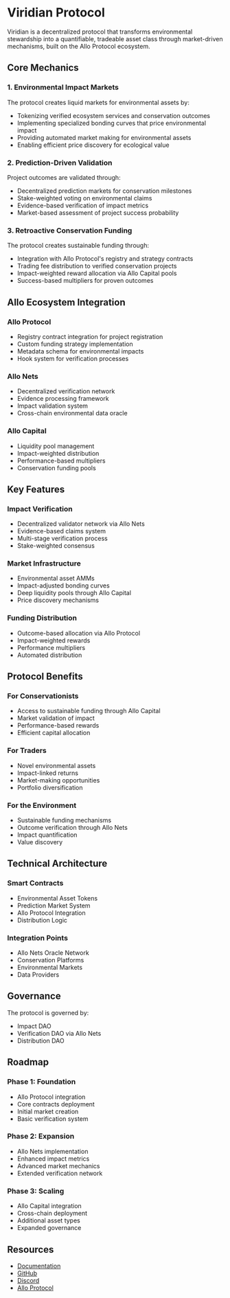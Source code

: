 # Viridian Protocol

Viridian is a decentralized protocol that transforms environmental stewardship into a quantifiable, tradeable asset class through market-driven mechanisms, built on the Allo Protocol ecosystem.

## Core Mechanics

### 1. Environmental Impact Markets

The protocol creates liquid markets for environmental assets by:
- Tokenizing verified ecosystem services and conservation outcomes
- Implementing specialized bonding curves that price environmental impact
- Providing automated market making for environmental assets
- Enabling efficient price discovery for ecological value

### 2. Prediction-Driven Validation

Project outcomes are validated through:
- Decentralized prediction markets for conservation milestones
- Stake-weighted voting on environmental claims
- Evidence-based verification of impact metrics
- Market-based assessment of project success probability

### 3. Retroactive Conservation Funding

The protocol creates sustainable funding through:
- Integration with Allo Protocol's registry and strategy contracts
- Trading fee distribution to verified conservation projects
- Impact-weighted reward allocation via Allo Capital pools
- Success-based multipliers for proven outcomes

## Allo Ecosystem Integration

### Allo Protocol
- Registry contract integration for project registration
- Custom funding strategy implementation
- Metadata schema for environmental impacts
- Hook system for verification processes

### Allo Nets
- Decentralized verification network
- Evidence processing framework
- Impact validation system
- Cross-chain environmental data oracle

### Allo Capital
- Liquidity pool management
- Impact-weighted distribution
- Performance-based multipliers
- Conservation funding pools

## Key Features

### Impact Verification
- Decentralized validator network via Allo Nets
- Evidence-based claims system
- Multi-stage verification process
- Stake-weighted consensus

### Market Infrastructure  
- Environmental asset AMMs
- Impact-adjusted bonding curves
- Deep liquidity pools through Allo Capital
- Price discovery mechanisms

### Funding Distribution
- Outcome-based allocation via Allo Protocol
- Impact-weighted rewards
- Performance multipliers
- Automated distribution

## Protocol Benefits

### For Conservationists
- Access to sustainable funding through Allo Capital
- Market validation of impact
- Performance-based rewards
- Efficient capital allocation

### For Traders
- Novel environmental assets
- Impact-linked returns
- Market-making opportunities
- Portfolio diversification

### For the Environment
- Sustainable funding mechanisms
- Outcome verification through Allo Nets
- Impact quantification
- Value discovery

## Technical Architecture

### Smart Contracts
- Environmental Asset Tokens
- Prediction Market System
- Allo Protocol Integration
- Distribution Logic

### Integration Points
- Allo Nets Oracle Network
- Conservation Platforms
- Environmental Markets
- Data Providers

## Governance

The protocol is governed by:
- Impact DAO
- Verification DAO via Allo Nets
- Distribution DAO

## Roadmap

### Phase 1: Foundation
- Allo Protocol integration
- Core contracts deployment
- Initial market creation
- Basic verification system

### Phase 2: Expansion
- Allo Nets implementation
- Enhanced impact metrics
- Advanced market mechanics
- Extended verification network

### Phase 3: Scaling
- Allo Capital integration
- Cross-chain deployment
- Additional asset types
- Expanded governance

## Resources
- [Documentation](docs.viridian.xyz)
- [GitHub](github.com/viridian)
- [Discord](discord.gg/viridian)
- [Allo Protocol](docs.allo.gitcoin.co)

